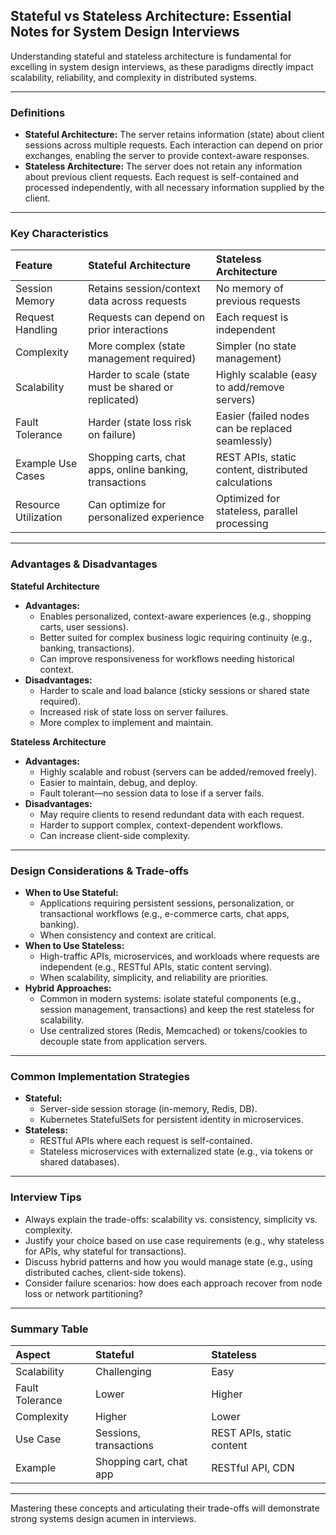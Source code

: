 ## Stateful vs Stateless Architecture: Essential Notes for System Design Interviews

Understanding stateful and stateless architecture is fundamental for excelling in system design interviews, as these paradigms directly impact scalability, reliability, and complexity in distributed systems.

---

### **Definitions**

- **Stateful Architecture:**
The server retains information (state) about client sessions across multiple requests. Each interaction can depend on prior exchanges, enabling the server to provide context-aware responses.
- **Stateless Architecture:**
The server does not retain any information about previous client requests. Each request is self-contained and processed independently, with all necessary information supplied by the client.

---

### **Key Characteristics**

| Feature | Stateful Architecture | Stateless Architecture |
| :-- | :-- | :-- |
| Session Memory | Retains session/context data across requests | No memory of previous requests |
| Request Handling | Requests can depend on prior interactions | Each request is independent |
| Complexity | More complex (state management required) | Simpler (no state management) |
| Scalability | Harder to scale (state must be shared or replicated) | Highly scalable (easy to add/remove servers) |
| Fault Tolerance | Harder (state loss risk on failure) | Easier (failed nodes can be replaced seamlessly) |
| Example Use Cases | Shopping carts, chat apps, online banking, transactions | REST APIs, static content, distributed calculations |
| Resource Utilization | Can optimize for personalized experience | Optimized for stateless, parallel processing |


---

### **Advantages \& Disadvantages**

**Stateful Architecture**

- **Advantages:**
    - Enables personalized, context-aware experiences (e.g., shopping carts, user sessions).
    - Better suited for complex business logic requiring continuity (e.g., banking, transactions).
    - Can improve responsiveness for workflows needing historical context.
- **Disadvantages:**
    - Harder to scale and load balance (sticky sessions or shared state required).
    - Increased risk of state loss on server failures.
    - More complex to implement and maintain.

**Stateless Architecture**

- **Advantages:**
    - Highly scalable and robust (servers can be added/removed freely).
    - Easier to maintain, debug, and deploy.
    - Fault tolerant—no session data to lose if a server fails.
- **Disadvantages:**
    - May require clients to resend redundant data with each request.
    - Harder to support complex, context-dependent workflows.
    - Can increase client-side complexity.

---

### **Design Considerations \& Trade-offs**

- **When to Use Stateful:**
    - Applications requiring persistent sessions, personalization, or transactional workflows (e.g., e-commerce carts, chat apps, banking).
    - When consistency and context are critical.
- **When to Use Stateless:**
    - High-traffic APIs, microservices, and workloads where requests are independent (e.g., RESTful APIs, static content serving).
    - When scalability, simplicity, and reliability are priorities.
- **Hybrid Approaches:**
    - Common in modern systems: isolate stateful components (e.g., session management, transactions) and keep the rest stateless for scalability.
    - Use centralized stores (Redis, Memcached) or tokens/cookies to decouple state from application servers.

---

### **Common Implementation Strategies**

- **Stateful:**
    - Server-side session storage (in-memory, Redis, DB).
    - Kubernetes StatefulSets for persistent identity in microservices.
- **Stateless:**
    - RESTful APIs where each request is self-contained.
    - Stateless microservices with externalized state (e.g., via tokens or shared databases).

---

### **Interview Tips**

- Always explain the trade-offs: scalability vs. consistency, simplicity vs. complexity.
- Justify your choice based on use case requirements (e.g., why stateless for APIs, why stateful for transactions).
- Discuss hybrid patterns and how you would manage state (e.g., using distributed caches, client-side tokens).
- Consider failure scenarios: how does each approach recover from node loss or network partitioning?

---

### **Summary Table**

| Aspect | Stateful | Stateless |
| :-- | :-- | :-- |
| Scalability | Challenging | Easy |
| Fault Tolerance | Lower | Higher |
| Complexity | Higher | Lower |
| Use Case | Sessions, transactions | REST APIs, static content |
| Example | Shopping cart, chat app | RESTful API, CDN |


---

Mastering these concepts and articulating their trade-offs will demonstrate strong systems design acumen in interviews.
